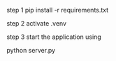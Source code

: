 step 1
pip install -r requirements.txt

step 2
activate .venv

step 3
start the application using

python server.py
